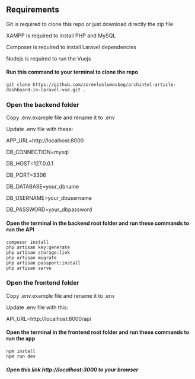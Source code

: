 ## Requirements
Git is required to clone this repo or just download directly the zip file

XAMPP is required to install PHP and MySQL

Composer is required to install Laravel dependencies

Nodejs is required to run the Vuejs

#### Run this command to your terminal to clone the repo
```
git clone https://github.com/zorenleolumosbog/archintel-article-dashboard-in-laravel-vue.git . 
```

### Open the backend folder
Copy .env.example file and rename it to .env

Update .env file with these:

APP_URL=http://localhost:8000

DB_CONNECTION=mysql

DB_HOST=127.0.0.1

DB_PORT=3306

DB_DATABASE=your_dbname

DB_USERNAME=your_dbusername

DB_PASSWORD=your_dbpassword

#### Open the terminal in the backend root folder and run these commands to run the API
```
composer install
php artisan key:generate
php artisan storage:link
php artisan migrate
php artisan passport:install
php artisan serve
```

### Open the frontend folder
Copy .env.example file and rename it to .env

Update .env file with this:

API_URL=http://localhost:8000/api

#### Open the terminal in the frontend root folder and run these commands to run the app
```
npm install
npm run dev
```

##### Open this link http://localhost:3000 to your browser
